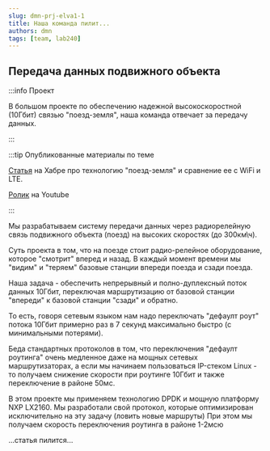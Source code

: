```yaml
---
slug: dmn-prj-elva1-1
title: Наша команда пилит...
authors: dmn
tags: [team, lab240]
---
```


## Передача данных подвижного объекта

:::info Проект

В большом проекте по обеспечению надежной высокоскоростной (10Гбит)
связью "поезд-земля", наша команда отвечает за передачу данных.

:::

:::tip Опубликованные материалы по теме

[Статья](https://habr.com/ru/articles/739496/) на Хабре про технологию "поезд-земля" и сравнение ее с WiFi и LTE.

[Ролик](https://www.youtube.com/watch?v=t48YXALtb-M) на Youtube

:::

Мы разрабатываем систему передачи данных через
радиорелейную связь подвижного объекта (поезд) на
высоких скоростях (до 300км\ч).

Суть проекта в том, что на поезде стоит радио-релейное
оборудование, которое "смотрит" вперед и назад. В каждый момент
времени мы "видим" и "теряем" базовые станции впереди поезда и сзади поезда.

Наша задача - обеспечить непрерывный и полно-дуплексный поток
данных 10Гбит, переключая маршрутизацию от базовой станции "впереди"
к базовой станции "сзади" и обратно.

То есть, говоря сетевым языком нам надо переключать "дефаулт роут" потока 10Гбит
примерно раз в 7 секунд максимально быстро (с минимальными потерями).

Беда стандартных протоколов в том, что переключения "дефаулт роутинга" очень медленное
даже на мощных сетевых маршрутизаторах, а если мы начинаем пользоваться IP-стеком Linux -
то получаем снижение скорости при роутинге 10Гбит и также переключение в районе 50мс.

В этом проекте мы применяем технологию DPDK и мощную платформу NXP LX2160. Мы разработали
свой протокол, которые оптимизирован исключительно на эту задачу (ловить новые маршруты) При этом
мы получаем скорость переключения роутинга в районе 1-2мсю

...статья пилится...
